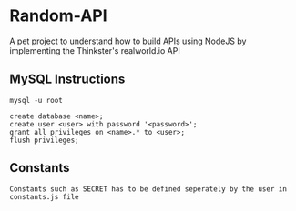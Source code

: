 # Random-API

A pet project to understand how to build APIs using NodeJS by implementing the Thinkster's realworld.io API

## MySQL Instructions 

``` mysql -u root ```

```
create database <name>;
create user <user> with password '<password>';
grant all privileges on <name>.* to <user>;
flush privileges;

```

## Constants

``` 
Constants such as SECRET has to be defined seperately by the user in constants.js file
```